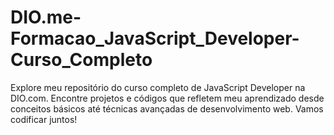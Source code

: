 # DIO.me-Formacao_JavaScript_Developer-Curso_Completo
Explore meu repositório do curso completo de JavaScript Developer na DIO.com. Encontre projetos e códigos que refletem meu aprendizado desde conceitos básicos até técnicas avançadas de desenvolvimento web. Vamos codificar juntos!
